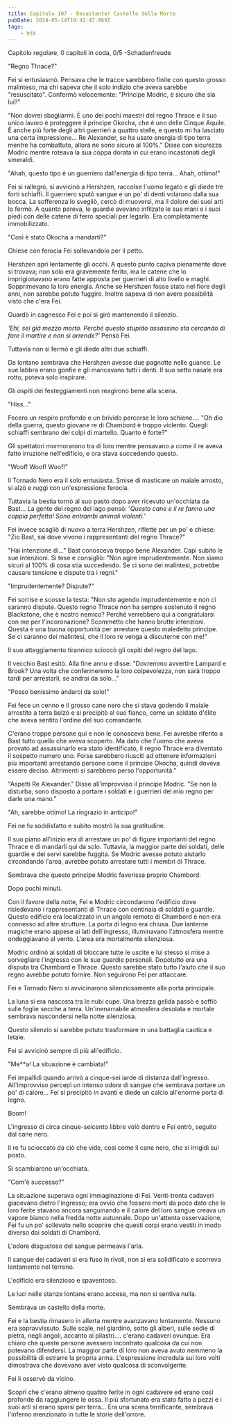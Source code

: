 ```yaml
---
title: Capitolo 107 - Devastante! Castello della Morte
pubDate: 2024-05-14T19:41:47.869Z
tags:
    - htk
---
```


Capitolo regolare,
0 capitoli in coda, 0/5
-Schadenfreude

"Regno Thrace?"

Fei si entusiasmò. Pensava che le tracce sarebbero finite con questo grosso malinteso, ma chi sapeva che il solo indizio che aveva sarebbe "resuscitato". Confermò velocemente: "Principe Modric, è sicuro che sia lui?"

"Non dovrei sbagliarmi. È uno dei pochi maestri del regno Thrace e il suo unico lavoro è proteggere il principe Okocha, che è uno delle Cinque Aquile. È anche più forte degli altri guerrieri a quattro stelle, e questo mi ha lasciato una certa impressione... Re Alexander, se ha usato energia di tipo terra mentre ha combattuto, allora ne sono sicuro al 100%." Disse con sicurezza Modric mentre roteava la sua coppa dorata in cui erano incastonati degli smeraldi.

"Ahah, questo tipo è un guerriero dall'energia di tipo terra... Ahah, ottimo!"

Fei si rallegrò, si avvicinò a Hershzen, raccolse l'uomo legato e gli diede tre forti schiaffi. Il guerriero sputò sangue e un po' di denti volarono dalla sua bocca. La sofferenza lo svegliò, cercò di muoversi, ma il dolore dei suoi arti lo fermò. A quanto pareva, le guardie avevano infilzato le sue mani e i suoi piedi con delle catene di ferro speciali per legarlo. Era completamente immobilizzato.

"Così è stato Okocha a mandarti?"

Chiese con ferocia Fei sollevandolo per il petto.

Hershzen aprì lentamente gli occhi. A questo punto capiva pienamente dove si trovava; non solo era gravemente ferito, ma le catene che lo imprigionavano erano fatte apposta per guerrieri di alto livello e maghi. Sopprimevano la loro energia. Anche se Hershzen fosse stato nel fiore degli anni, non sarebbe potuto fuggire. Inoltre sapeva di non avere possibilità visto che c'era Fei.

Guardò in cagnesco Fei e poi si girò mantenendo il silenzio.

<em>'Ehi, sei già mezzo morto. Perché questo stupido assassino sta cercando di fare il martire e non si arrende?'</em> Pensò Fei.

Tuttavia non si fermò e gli diede altri due schiaffi.

Da lontano sembrava che Hershzen avesse due pagnotte nelle guance. Le sue labbra erano gonfie e gli mancavano tutti i denti. Il suo setto nasale era rotto, poteva solo inspirare.

Gli ospiti dei festeggiamenti non reagirono bene alla scena.

"Hiss..."

Fecero un respiro profondo e un brivido percorse le loro schiene.... "Oh dio della guerra, questo giovane re di Chambord è troppo violento. Quegli schiaffi sembrano dei colpi di martello. Quanto è forte?"

Gli spettatori mormorarono tra di loro mentre pensavano a come il re aveva fatto irruzione nell'edificio, e ora stava succedendo questo.

"Woof! Woof! Woof!"

Il Tornado Nero era il solo entusiasta. Smise di masticare un maiale arrosto, si alzò e ruggì con un'espressione ferocia.

Tuttavia la bestia tornò al suo pasto dopo aver ricevuto un'occhiata da Bast... La gente del regno del lago pensò: '<em>Questo cane e il re fanno una coppia perfetta! Sono entrambi animali violenti.'</em>

Fei invece scagliò di nuovo a terra Hershzen, rifletté per un po' e chiese: "Zio Bast, sai dove vivono i rappresentanti del regno Thrace?"

"Hai intenzione di..." Bast conosceva troppo bene Alexander. Capì subito le sue intenzioni. Si tese e consigliò: "Non agire imprudentemente. Non siamo sicuri al 100% di cosa stia succedendo. Se ci sono dei malintesi, potrebbe causare tensione e dispute tra i regni."

"Imprudentemente? Dispute?"

Fei sorrise e scosse la testa: "Non sto agendo imprudentemente e non ci saranno dispute. Questo regno Thrace non ha sempre sostenuto il regno Blackstone, che è nostro nemico? Perché verrebbero qui a congratularsi con me per l'incoronazione? Scommetto che hanno brutte intenzioni. Questa è una buona opportunità per arrestare questo maledetto principe. Se ci saranno dei malintesi, che il loro re venga a discuterne con me!"

Il suo atteggiamento tirannico scioccò gli ospiti del regno del lago.

Il vecchio Bast esitò. Alla fine annu e disse: "Dovremmo avvertire Lampard e Brook? Una volta che confermeremo la loro colpevolezza, non sarà troppo tardi per arrestarli; se andrai da solo..."

"Posso benissimo andarci da solo!"

Fei fece un cenno e il grosso cane nero che si stava godendo il maiale arrostito a terra balzò e si precipitò al suo fianco, come un soldato d'élite che aveva sentito l'ordine del suo comandante.

C'erano troppe persone qui e non le conosceva bene. Fei avrebbe riferito a Bast tutto quello che aveva scoperto. Ma dato che l'uomo che aveva provato ad assassinarlo era stato identificato, il regno Thrace era diventato il sospetto numero uno. Forse sarebbero riusciti ad ottenere informazioni più importanti arrestando persone come il principe Okocha, quindi doveva essere deciso. Altrimenti si sarebbero perso l'opportunità."

"Aspetti Re Alexander." Disse all'improvviso il principe Modric. "Se non la disturba, sono disposto a portare i soldati e i guerrieri del mio regno per darle una mano."

"Ah, sarebbe ottimo! La ringrazio in anticipo!"

Fei ne fu soddisfatto e subito mostrò la sua gratitudine.

Il suo piano all'inizio era di arrestare un po' di figure importanti del regno Thrace e di mandarli qui da solo. Tuttavia, la maggior parte dei soldati, delle guardie e dei servi sarebbe fuggita. Se Modric avesse potuto aiutarlo circondando l'area, avrebbe potuto arrestare tutti i membri di Thrace.

Sembrava che questo principe Modric favorissa proprio Chambord.

Dopo pochi minuti.

Con il favore della notte, Fei e Modric circondarono l'edificio dove risiedevano i rappresentanti di Thrace con centinaia di soldati e guardie. Questo edificio era localizzato in un angolo remoto di Chambord e non era connesso ad altre strutture. La porta di legno era chiusa. Due lanterne magiche erano appese ai lati dell'ingresso, illuminavano l'atmosfera mentre ondeggiavano al vento. L'area era mortalmente silenziosa.

Modric ordinò ai soldati di bloccare tutte le uscite e lui stesso si mise a sorvegliare l'ingresso con le sue guardie personali. Dopotutto era una disputa tra Chambord e Thrace. Questo sarebbe stato tutto l'aiuto che il suo regno avrebbe potuto fornire. Non seguirono Fei per attaccare.

Fei e Tornado Nero si avvicinarono silenziosamente alla porta principale.

La luna si era nascosta tra le nubi cupe. Una brezza gelida passò e soffiò sulle foglie secche a terra. Un'inenarrabile atmosfera desolata e mortale sembrava nascondersi nella notte silenziosa.

Questo silenzio si sarebbe potuto trasformare in una battaglia caotica e letale.

Fei si avvicinò sempre di più all'edificio.

"Me**a! La situazione è cambiata!"

Fei impallidì quando arrivò a cinque-sei iarde di distanza dall'ingresso. All'improvviso percepì un intenso odore di sangue che sembrava portare un po' di calore... Fei si precipitò in avanti e diede un calcio all'enorme porta di legno.

Boom!

L'ingresso di circa cinque-seicento libbre volò dentro e Fei entrò, seguito dal cane nero.

Il re fu scioccato da ciò che vide, così come il cane nero, che si irrigidì sul posto.

Si scambiarono un'occhiata.

"Com'è successo?"

La situazione superava ogni immaginazione di Fei. Venti-trenta cadaveri giacevano dietro l'ingresso; era ovvio che fossero morti da poco dato che le loro ferite stavano ancora sanguinando e il calore del loro sangue creava un vapore bianco nella fredda notte autunnale. Dopo un'attenta osservazione, Fei fu un po' sollevato nello scoprire che questi corpi erano vestiti in modo diverso dai soldati di Chambord.

L'odore disgustoso del sangue permeava l'aria.

Il sangue dei cadaveri si era fuso in rivoli, non si era solidificato e scorreva lentamente nel terreno.

L'edificio era silenzioso e spaventoso.

Le luci nelle stanze lontane erano accese, ma non si sentiva nulla.

Sembrava un castello della morte.

Fei e la bestia rimasero in allerta mentre avanzavano lentamente. Nessuno era sopravvissuto. Sulle scale, nel giardino, sotto gli alberi, sulle sedie di pietra, negli angoli, accanto ai pilastri.... c'erano cadaveri ovunque. Era chiaro che queste persone avessero incontrato qualcosa da cui non potevano difendersi. La maggior parte di loro non aveva avuto nemmeno la possibilità di estrarre la propria arma. L'espressione incredula sui loro volti dimostrava che dovevano aver visto qualcosa di sconvolgente.

Fei li osservò da vicino.

Scoprì che c'erano almeno quattro ferite in ogni cadavere ed erano così profonde da raggiungere le ossa. Il più sfortunato era stato fatto a pezzi e i suoi arti si erano sparsi per terra... Era una scena terrificante, sembrava l'inferno menzionato in tutte le storie dell'orrore.



